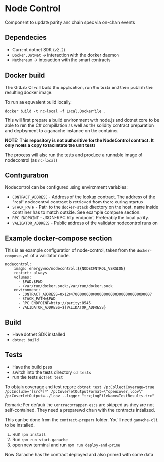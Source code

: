# Node Control

Component to update parity and chain spec via on-chain events

## Dependecies

- Current dotnet SDK (`v2.2`)
- `Docker.DotNet` -> interaction with the docker daemon
- `Nethereum` -> interaction with the smart contracts


## Docker build

The GitLab CI will build the application, run the tests and then publish the resulting docker image.

To run an equvalent build locally:

```
docker build -t nc-local -f Local.Dockerfile .
```

This will first prepare a build environment with node.js and dotnet core to be able to run the C# compillation as well as the solidity contract preparation and deployment to a ganache instance on the container.

**NOTE: This repository is not authoritive for the NodeControl contract. It only holds a copy to facillitate the unit tests**

The process will also run the tests and produce a runnable image of nodecontrol (as `nc-local`)

## Configuration

Nodecontrol can be configured using environment variables:

- `CONTRACT_ADDRESS` - Address of the lookup contract. The address of the "real" nodecontrol contract is retrieved from there during startup
- `STACK_PATH` - Path to the `docker-stack` directory on the host. name inside container has to match outside. See example compose section.
- `RPC_ENDPOINT` - JSON-RPC http endpoint. Preferably the local parity.
- `VALIDATOR_ADDRESS` - Public address of the validator nodecontrol runs on

## Example docker-compose section

This is an example configuration of node-control, taken from the `docker-compose.yml` of a validator node.

```
nodecontrol:                                        
    image: energyweb/nodecontrol:${NODECONTROL_VERSION}
    restart: always
    volumes:      
      - $PWD:$PWD                                     
      - /var/run/docker.sock:/var/run/docker.sock
    environment:
      - CONTRACT_ADDRESS=0x1204700000000000000000000000000000000007
      - STACK_PATH=$PWD
      - RPC_ENDPOINT=http://parity:8545
      - VALIDATOR_ADDRESS=${VALIDATOR_ADDRESS}
```

## Build

- Have dotnet SDK installed
- `dotnet build`

## Tests

- Have the build pass
- switch into the tests directory `cd tests`
- run the tests `dotnet test`

To obtain coverage and test report: `dotnet test /p:CollectCoverage=true /p:Include='[src*]*' /p:CoverletOutputFormat=\"opencover,lcov\" /p:CoverletOutput=../lcov --logger "trx;LogFileName=TestResults.trx"`

Remark: Per default the `ContractWrapperTests` are skipped as they are not self-contained. They need a preparewd chain with the contracts intialized.

This can be done from the `contract-prepare` folder. You'll need `ganache-cli` to be installed.
1. Run `npm install`
2. Run `npm run start-ganache`
3. open new terminal and run `npm run deploy-and-prime`

Now Ganache has the contract deployed and also primed with some data

